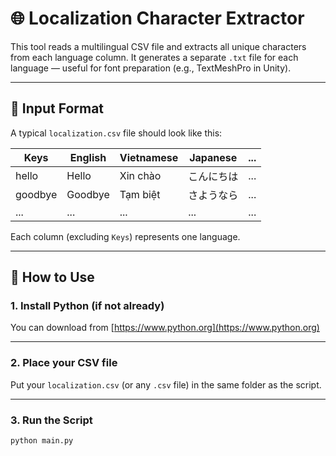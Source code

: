 # 🌐 Localization Character Extractor

This tool reads a multilingual CSV file and extracts all unique characters from each language column. It generates a separate `.txt` file for each language — useful for font preparation (e.g., TextMeshPro in Unity).

---

## 📁 Input Format

A typical `localization.csv` file should look like this:

| Keys       | English   | Vietnamese | Japanese  | ... |
|------------|-----------|------------|-----------|-----|
| hello      | Hello     | Xin chào   | こんにちは | ... |
| goodbye    | Goodbye   | Tạm biệt   | さようなら | ... |
| ...        | ...       | ...        | ...       | ... |

Each column (excluding `Keys`) represents one language.

---

## 🚀 How to Use

### 1. Install Python (if not already)

You can download from [https://www.python.org](https://www.python.org)

---

### 2. Place your CSV file

Put your `localization.csv` (or any `.csv` file) in the same folder as the script.

---

### 3. Run the Script

```bash
python main.py
